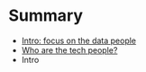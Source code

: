 # Summary

* [Intro: focus on the data people](README.md)
* [Who are the tech people?](chapter2.md)
* Intro

